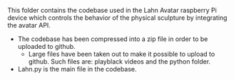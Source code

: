 This folder contains the codebase used in the Lahn Avatar raspberry Pi device which controls the behavior of the physical sculpture by integrating the avatar API.

- The codebase has been compressed into a zip file in order to be uploaded to github.
    - Large files have been taken out to make it possible to upload to github. Such files are: playblack videos and the python folder.
- Lahn.py is the main file in the codebase.
